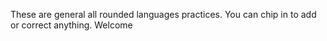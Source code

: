 These are general all rounded languages practices. You can chip in to add or correct anything. Welcome
